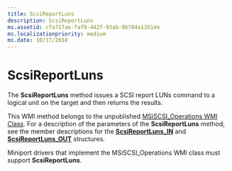 ```yaml
---
title: ScsiReportLuns
description: ScsiReportLuns
ms.assetid: cfa717ae-faf9-442f-93ab-9b784a13514e
ms.localizationpriority: medium
ms.date: 10/17/2018
---
```


# ScsiReportLuns


The **ScsiReportLuns** method issues a SCSI report LUNs command to a logical unit on the target and then returns the results.

This WMI method belongs to the unpublished [MSiSCSI\_Operations WMI Class](msiscsi-operations-wmi-class.md). For a description of the parameters of the **ScsiReportLuns** method, see the member descriptions for the [**ScsiReportLuns\_IN**](https://msdn.microsoft.com/library/windows/hardware/ff564925) and [**ScsiReportLuns\_OUT**](https://msdn.microsoft.com/library/windows/hardware/ff564936) structures.

Miniport drivers that implement the MSiSCSI\_Operations WMI class must support **ScsiReportLuns**.

 

 





